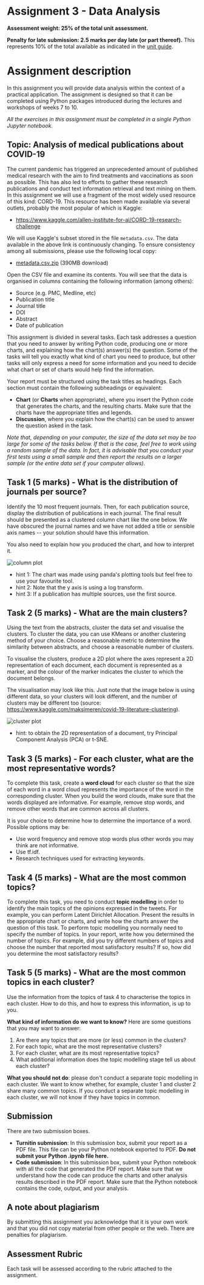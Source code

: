 # Assignment 3 - Data Analysis

**Assessment weight: 25% of the total unit assessment.**

**Penalty for late submission: 2.5 marks per day late (or part thereof).** This represents 10% of the total available as indicated in the [unit guide](https://unitguides.mq.edu.au/units/search/2021?query=COMP8210).

# Assignment description

In this assignment you will provide data analysis within the context of a practical application. The assignment is designed so that it can be completed using Python packages introduced during the lectures and workshops of weeks 7 to 10.

*All the exercises in this assignment must be completed in a single Python Jupyter notebook.*

## Topic: Analysis of medical publications about COVID-19

The current pandemic has triggered an unprecedented amount of published medical research with the aim to find treatments and vaccinations as soon as possible. This has also led to efforts to gather these research publications and conduct text information retrieval and text mining on them. In this assignment we will use a fragment of the most widely used resource of this kind: CORD-19. This resource has been made available via several outlets, probably the most popular of which is Kaggle:

* https://www.kaggle.com/allen-institute-for-ai/CORD-19-research-challenge

We will use Kaggle's subset stored in the file `metadata.csv`. The data available in the above link is continuously changing. To ensure consistency among all submissions, please use the following local copy:

* [metadata.csv.zip](https://mqoutlook-my.sharepoint.com/:u:/g/personal/diego_molla-aliod_mq_edu_au/Ee0kObk0jSZLlH-yvK7XelABNul2YN9TIEjVTaoZy4C2hg?e=B41qEe) (390MB download)

Open the CSV file and examine its contents. You will see that the data is organised in columns containing the following information (among others):

* Source (e.g. PMC, Medline, etc)
* Publication title
* Journal title
* DOI
* Abstract
* Date of publication

This assignment is divided in several tasks. Each task addresses a question that you need to answer by writing Python code, producing one or more charts, and explaining how the chart(s) answer(s) the question. Some of the tasks will tell you exactly what kind of chart you need to produce, but other tasks will only express a need for some information and you need to decide what chart or set of charts would help find the information.

Your report must be structured using the task titles as headings. Each section must contain the following subheadings or equivalent:

* **Chart** (or **Charts** when appropriate), where you insert the Python code that generates the charts, and the resulting charts. Make sure that the charts have the appropriate titles and legends. 
* **Discussion**, where you explain how the chart(s) can be used to answer the question asked in the task.

*Note that, depending on your computer, the size of the data set may be too large for some of the tasks below. If that is the case, feel free to work using a random sample of the data. In fact, it is advisable that you conduct your first tests using a small sample and then report the results on a larger sample (or the entire data set if your computer allows).*

## Task 1 (5 marks) - What is the distribution of journals per source?

Identify the 10 most frequent journals. Then, for each publication source, display the distribution of publications in each journal. The final result should be presented as a clustered column chart like the one below. We have obscured the journal names and we have not added a title or sensible axis names -- your solution should have this information.

You also need to explain how you produced the chart, and how to interpret it.

![column plot](clusteredcolumn.png)

* hint 1: The chart was made using panda's plotting tools but feel free to use your favourite tool.
* hint 2: Note that the y axis is using a log transform.
* hint 3: If a publication has multiple sources, use the first source.

## Task 2 (5 marks) - What are the main clusters?

Using the text from the abstracts, cluster the data set and visualise the clusters. To cluster the data, you can use KMeans or another clustering method of your choice. Choose a reasonable metric to determine the similarity between abstracts, and choose a reasonable number of clusters.

To visualise the clusters, produce a 2D plot where the axes represent a 2D representation of each document, each document is represented as a marker, and the colour of the marker indicates the cluster to which the document belongs.

The visualisation may look like this. Just note that the image below is using different data, so your clusters will look different, and the number of clusters may be different too (source: https://www.kaggle.com/maksimeren/covid-19-literature-clustering).

![cluster plot](bokeh_plot.png)

* hint: to obtain the 2D representation of a document, try Principal Component Analysis (PCA) or t-SNE.


## Task 3 (5 marks) - For each cluster, what are the most representative words?

To complete this task, create a **word cloud** for each cluster so that the size of each word in a word cloud represents the importance of the word in the corresponding cluster. When you build the word clouds, make sure that the words displayed are informative. For example, remove stop words, and remove other words that are common across all clusters.

It is your choice to determine how to determine the importance of a word. Possible options may be:

* Use word frequency and remove stop words plus other words you may think are not informative.
* Use tf.idf.
* Research techniques used for extracting keywords.

## Task 4 (5 marks) - What are the most common topics?

To complete this task, you need to conduct **topic modelling** in order to identify the main topics of the opinions expressed in the tweets. For example, you can perform Latent Dirichlet Allocation. Present the results in the appropriate chart or charts, and write how the charts answer the question of this task. To perform topic modelling you normally need to specify the number of topics. In your report, write how you determined the number of topics. For example, did you try different numbers of topics and choose the number that reported most satisfactory results? If so, how did you determine the most satisfactory results?

## Task 5 (5 marks) - What are the most common topics in each cluster?

Use the information from the topics of task 4 to characterise the topics in each cluster. How to do this, and how to express this information, is up to you.

**What kind of information do we want to know?** Here are some questions that you may want to answer:

1. Are there any topics that are more (or less) common in the clusters?
2. For each topic, what are the most representative clusters?
3. For each cluster, what are its most representative topics?
2. What additional information does the topic modelling stage tell us about each cluster?

**What you should not do**: please don't conduct a separate topic modelling in each cluster. We want to know whether, for example, cluster 1 and cluster 2 share many common topics. If you conduct a separate topic modelling in each cluster, we will not know if they have topics in common.

## Submission

There are two submission boxes.
* **Turnitin submission**: In this submission box, submit your report as a PDF file. This file can be your Python notebook exported to PDF. **Do not submit your Python .ipynb file here.**
* **Code submission**: In this submission box, submit your Python notebook with all the code that generated the PDF report. Make sure that we understand how the code can produce the charts and other analysis results described in the PDF report. Make sure that the Python notebook contains the code, output, and your analysis.

## A note about plagiarism

By submitting this assignment you acknowledge that it is your own work and that you did not copy material from other people or the web. There are penalties for plagiarism. 

## Assessment Rubric

Each task will be assessed according to the rubric attached to the assignment.
